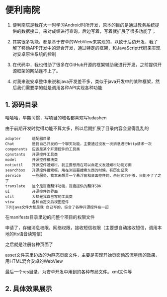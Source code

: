 # 便利南院



1. 便利南院是我在大一时学习Android时所开发，原本的目的是通过教务系统提供的数据接口，来对成绩进行查询，后边写着，写着就扩展了很多功能了；

2. 其实很多功能，都是基于安卓的WebView来实现的，以致于后边开发，我了解了移动APP开发中的混合开发，通过特定的框架，和JavaScript代码来实现对安卓原生系统的控制

3. 在代码中，我也借助了很多在GitHub开源的框架辅助我进行开发，之前提供开源框架的网站连不上了。

4. 对我来说安卓整体来说和java开发差不多，类似于java开发中的某种框架，然后我们需要学的就是调用各种API实现各种功能



## 1. 源码目录

哈哈哈，早期习惯，写项目的域名都喜欢写ludashen

由于前期开发时觉得功能不算太多，所以后期扩展了目录内容会显得乱乱的

```
adapter     适配器目录
Chat        是我自己开发的一个聊天功能，主要通过没发一次消息进行http请求一次
components  应该是某个开源控件的工具类
cpnstants   开源控件工具类
model       开源控件模块类
notiutil    开源控件通知栏，我主要想用在可以自定义发通知栏功能方面
searchbox   开源控件搜索框，用在浏览器搜索东西的时候，有历史记录
service     一些服务，我本来想弄一个悬浮窗和桌面控件的，奈何实力不够，只能不了了之了
translate   这个是百度翻译功能，百度提供的翻译SDK
ui          开源控件的界面
util        大都是我自己写的工具类
view        各种自定义后视图控件
下列java文件大都是我 自己写的，综合了各种开源控件在一起
```



在manifests目录里边的问整个项目的权限文件

申请了，存储消息权限，网络权限，接收短信权限（主要想自动接收短信，调用本地的tts语音读短信）

之后就是注册各种页面了

asset文件夹里边放的为静态页面文件，主要是实现开始页面动态流星雨的效果，用HTML混合安卓的WebView



最后一个res目录，为安卓开发中用到的各种布局文件。xml文件等

## 2. 具体效果展示

